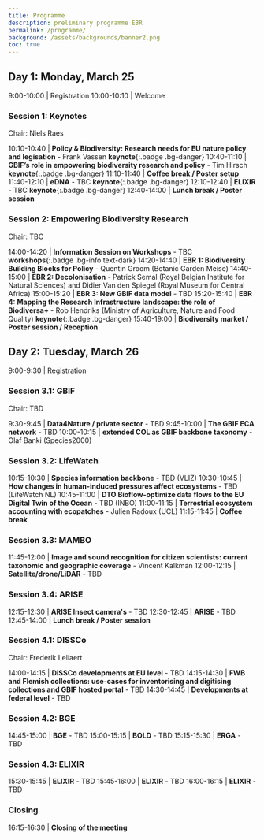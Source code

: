 ```yaml
---
title: Programme
description: preliminary programme EBR
permalink: /programme/
background: /assets/backgrounds/banner2.png
toc: true
---
```


<style>
  .table td:first-of-type {
    width: 20%;
  }
</style>

## Day 1: Monday, March 25

 9:00-10:00 | Registration
10:00-10:10 | Welcome

### Session 1: Keynotes

Chair: Niels Raes

10:10-10:40 | **Policy & Biodiversity: Research needs for EU nature policy and legisation** - Frank Vassen **keynote**{:.badge .bg-danger}
10:40-11:10 | **GBIF’s role in empowering biodiversity research and policy** - Tim Hirsch **keynote**{:.badge .bg-danger}
11:10-11:40 | **Coffee break / Poster setup** <i class="fas fa-coffee"></i>
11:40-12:10 | **eDNA** - TBC **keynote**{:.badge .bg-danger}
12:10-12:40 | **ELIXIR** - TBC **keynote**{:.badge .bg-danger}
12:40-14:00 | **Lunch break / Poster session** <i class="fas fa-coffee"></i>

### Session 2: Empowering Biodiversity Research

Chair: TBC

14:00-14:20 | **Information Session on Workshops** - TBC **workshops**{:.badge .bg-info text-dark}
14:20-14:40 | **EBR 1: Biodiversity Building Blocks for Policy** - Quentin Groom (Botanic Garden Meise)
14:40-15:00 | **EBR 2: Decolonisation** - Patrick Semal (Royal Belgian Institute for Natural Sciences) and Didier Van den Spiegel (Royal Museum for Central Africa)
15:00-15:20 | **EBR 3: New GBIF data model** - TBD
15:20-15:40 | **EBR 4: Mapping the Research Infrastructure landscape: the role of Biodiversa+** - Rob Hendriks (Ministry of Agriculture, Nature and Food Quality) **keynote**{:.badge .bg-danger}
15:40-19:00 | **Biodiversity market / Poster session / Reception** <i class="fa fa-coffee"></i>

## Day 2: Tuesday, March 26

 9:00-9:30 | Registration

### Session 3.1: GBIF

Chair: TBD

 9:30-9:45 | **Data4Nature / private sector** - TBD
 9:45-10:00 | **The GBIF ECA network** - TBD
10:00-10:15 | **extended COL as GBIF backbone taxonomy** - Olaf Banki (Species2000)

### Session 3.2: LifeWatch

10:15-10:30 | **Species information backbone** - TBD (VLIZ)
10:30-10:45 | **How changes in human-induced pressures affect ecosystems** - TBD (LifeWatch NL)
10:45-11:00 | **DTO Bioflow-optimize data flows to the EU Digital Twin of the Ocean** - TBD (INBO)
11:00-11:15 | **Terrestrial ecosystem accounting with ecopatches** - Julien Radoux (UCL)
11:15-11:45 | **Coffee break** <i class="fas fa-coffee"></i>

### Session 3.3: MAMBO

11:45-12:00 | **Image and sound recognition for citizen scientists: current taxonomic and geographic coverage** - Vincent Kalkman
12:00-12:15 | **Satellite/drone/LiDAR** - TBD

### Session 3.4: ARISE

12:15-12:30 | **ARISE Insect camera's** - TBD
12:30-12:45 | **ARISE** - TBD
12:45-14:00 | **Lunch break / Poster session** <i class="fas fa-coffee"></i>

### Session 4.1: DISSCo

Chair: Frederik Leliaert

14:00-14:15 | **DiSSCo developments at EU level** - TBD
14:15-14:30 | **FWB and Flemish collections: use-cases for inventorising and digitising collections and GBIF hosted portal** - TBD
14:30-14:45 | **Developments at federal level** - TBD

### Session 4.2: BGE

14:45-15:00 | **BGE** - TBD
15:00-15:15 | **BOLD** - TBD
15:15-15:30 | **ERGA** - TBD

### Session 4.3: ELIXIR

15:30-15:45 | **ELIXIR** - TBD
15:45-16:00 | **ELIXIR** - TBD
16:00-16:15 | **ELIXIR** - TBD

### Closing

16:15-16:30 | **Closing of the meeting**
